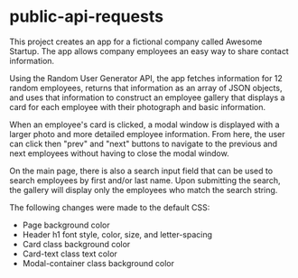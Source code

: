 # public-api-requests

This project creates an app for a fictional company called Awesome Startup.
The app allows company employees an easy way to share contact information.<br>

Using the Random User Generator API, the app fetches information for 12 random
employees, returns that information as an array of JSON objects, and uses that
information to construct an employee gallery that displays a card for each
employee with their photograph and basic information.<br>

When an employee's card is clicked, a modal window is displayed with a larger
photo and more detailed employee information. From here, the user can click then
"prev" and "next" buttons to navigate to the previous and next employees without
having to close the modal window.<br>

On the main page, there is also a search input field that can be used to search
employees by first and/or last name. Upon submitting the search, the gallery
will display only the employees who match the search string.


The following changes were made to the default CSS:<br>
- Page background color<br>
- Header h1 font style, color, size, and letter-spacing<br>
- Card class background color<br>
- Card-text class text color<br>
- Modal-container class background color
